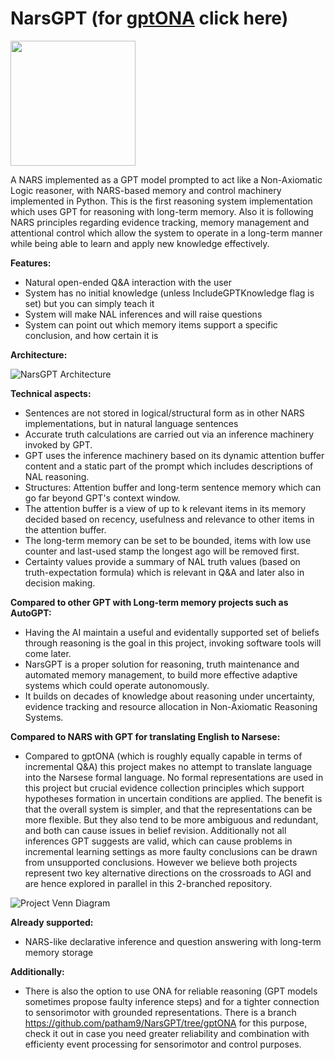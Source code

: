 # NarsGPT (for [gptONA](https://github.com/patham9/NarsGPT/tree/gptONA) click here)

<img src="https://user-images.githubusercontent.com/8284677/232368549-5337cf02-63fd-43ae-bf15-6ba9935a5419.png" width="200px">

A NARS implemented as a GPT model prompted to act like a Non-Axiomatic Logic reasoner, with NARS-based memory and control machinery implemented in Python.
This is the first reasoning system implementation which uses GPT for reasoning with long-term memory. Also it is following NARS principles regarding evidence tracking, memory management and attentional control which allow the system to operate in a long-term manner while being able to learn and apply new knowledge effectively.

**Features:**
- Natural open-ended Q&A interaction with the user
- System has no initial knowledge (unless IncludeGPTKnowledge flag is set) but you can simply teach it
- System will make NAL inferences and will raise questions
- System can point out which memory items support a specific conclusion, and how certain it is

**Architecture:**

![NarsGPT Architecture](https://user-images.githubusercontent.com/8284677/232365471-faa3ccaf-5078-4830-905f-e8d7d520dde6.png)

**Technical aspects:**
- Sentences are not stored in logical/structural form as in other NARS implementations, but in natural language sentences
- Accurate truth calculations are carried out via an inference machinery invoked by GPT.
- GPT uses the inference machinery based on its dynamic attention buffer content and a static part of the prompt which includes descriptions of NAL reasoning.
- Structures: Attention buffer and long-term sentence memory which can go far beyond GPT's context window.
- The attention buffer is a view of up to k relevant items in its memory decided based on recency, usefulness and relevance to other items in the attention buffer.
- The long-term memory can be set to be bounded, items with low use counter and last-used stamp the longest ago will be removed first.
- Certainty values provide a summary of NAL truth values (based on truth-expectation formula) which is relevant in Q&A and later also in decision making.

**Compared to other GPT with Long-term memory projects such as AutoGPT:**

- Having the AI maintain a useful and evidentally supported set of beliefs through reasoning is the goal in this project, invoking software tools will come later.
- NarsGPT is a proper solution for reasoning, truth maintenance and automated memory management, to build more effective adaptive systems which could operate autonomously.
- It builds on decades of knowledge about reasoning under uncertainty, evidence tracking and resource allocation in Non-Axiomatic Reasoning Systems.

**Compared to NARS with GPT for translating English to Narsese:**

- Compared to gptONA (which is roughly equally capable in terms of incremental Q&A) this project makes no attempt to translate language into the Narsese formal language. No formal representations are used in this project but crucial evidence collection principles which support hypotheses formation in uncertain conditions are applied. The benefit is that the overall system is simpler, and that the representations can be more flexible. But they also tend to be more ambiguous and redundant, and both can cause issues in belief revision. Additionally not all inferences GPT suggests are valid, which can cause problems in incremental learning settings as more faulty conclusions can be drawn from unsupported conclusions.
However we believe both projects represent two key alternative directions on the crossroads to AGI and are hence explored in parallel in this 2-branched repository.

![Project Venn Diagram](https://user-images.githubusercontent.com/8284677/234832807-f26aaa18-afb9-4f6e-91ea-c667b74f1a5d.png)

**Already supported:**
- NARS-like declarative inference and question answering with long-term memory storage

**Additionally:**

- There is also the option to use ONA for reliable reasoning (GPT models sometimes propose faulty inference steps) and for a tighter connection to sensorimotor with grounded representations. There is a branch https://github.com/patham9/NarsGPT/tree/gptONA for this purpose, check it out in case you need greater reliability and combination with efficienty event processing for sensorimotor and control purposes.

